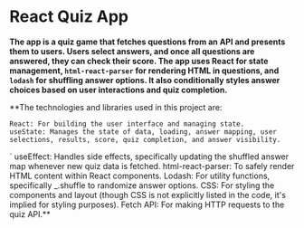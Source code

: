 # React Quiz App

**The app is a quiz game that fetches questions from an API and presents them to users. Users select answers, and once all questions are answered, they can check their score. The app uses React for state management, `html-react-parser` for rendering HTML in questions, and `lodash` for shuffling answer options. It also conditionally styles answer choices based on user interactions and quiz completion.**

**The technologies and libraries used in this project are:

    React: For building the user interface and managing state.
    useState: Manages the state of data, loading, answer mapping, user selections, results, score, quiz completion, and answer visibility.
`   useEffect: Handles side effects, specifically updating the shuffled answer map whenever new quiz data is fetched.
    html-react-parser: To safely render HTML content within React components.
    Lodash: For utility functions, specifically _.shuffle to randomize answer options.
    CSS: For styling the components and layout (though CSS is not explicitly listed in the code, it's implied for styling purposes).
    Fetch API: For making HTTP requests to the quiz API.**
